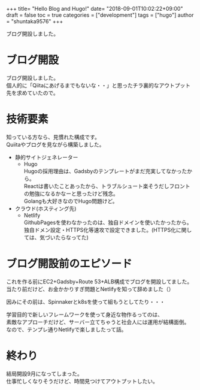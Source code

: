 +++
title= "Hello Blog and Hugo!"
date= "2018-09-01T10:02:22+09:00"
draft = false
toc = true
categories = ["development"]
tags = ["hugo"]
author = "shuntaka9576"
+++

ブログ開設しました。

<!--more-->
# ブログ開設
ブログ開設しました。  
個人的に「Qiitaにあげるまでもないな・・」と思ったチラ裏的なアウトプット先を求めていたので。  

# 技術要素
知っている方なら、見慣れた構成です。  
Quiitaやブログを見ながら構築しました。  

* 静的サイトジェネレーター
  * Hugo  
  Hugoの採用理由は、Gadsbyのテンプレートがまだ充実してなかったから。  
  Reactは書いたことあったから、トラブルシュート楽そうだしフロントの勉強になるかなーと思ったけど残念。  
  Golangも大好きなのでHugo問題けど。  
* クラウド(ホスティング先)
  * Netlify  
  GithubPagesを使わなかったのは、独自ドメインを使いたかったから。  
  独自ドメン設定・HTTPS化等速攻で設定できました。(HTTPS化に関しては、気づいたらなってた)  

# ブログ開設前のエピソード
これを作る前にEC2+Gadsby+Route 53+ALB構成でブログを開設してました。  
当たり前だけど、お金かかりすぎ問題とNetlifyを知って辞めました（）  

因みにその前は、Spinnakerとk8sを使って組もうとしてたり・・・  

学習目的で新しいフレームワークを使って身近な物作るってのは、  
素敵なアプローチだけど、サーバー立てちゃうと社会人には運用が結構面倒。  
 なので、テンプレ通りNetlifyで楽しましたって話。  

# 終わり
結局開設9月になってしまった。  
仕事忙しくなりそうだけど、時間見つけてアウトプットしたい。  
